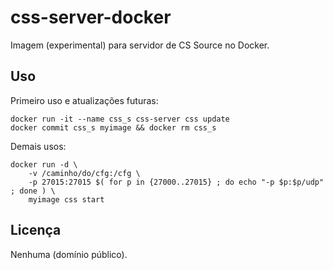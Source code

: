 # css-server-docker

Imagem (experimental) para servidor de CS Source no Docker.

## Uso

Primeiro uso e atualizações futuras:

    docker run -it --name css_s css-server css update
    docker commit css_s myimage && docker rm css_s

Demais usos:

    docker run -d \
        -v /caminho/do/cfg:/cfg \
        -p 27015:27015 $( for p in {27000..27015} ; do echo "-p $p:$p/udp" ; done ) \
        myimage css start

## Licença

Nenhuma (domínio público).

